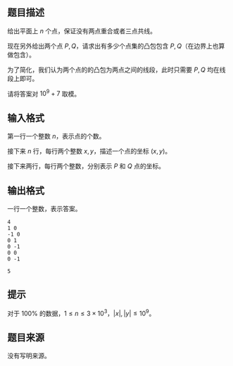 

## 题目描述
给出平面上 $n$ 个点，保证没有两点重合或者三点共线。

现在另外给出两个点 $P,Q$，请求出有多少个点集的凸包包含 $P,Q$（在边界上也算做包含）。

为了简化，我们认为两个点的的凸包为两点之间的线段，此时只需要 $P,Q$ 均在线段上即可。

请将答案对 $10^9+7$ 取模。
## 输入格式
第一行一个整数 $n$，表示点的个数。

接下来 $n$ 行，每行两个整数 $x,y$，描述一个点的坐标 $(x,y)$。

接下来两行，每行两个整数，分别表示 $P$ 和 $Q$ 点的坐标。
## 输出格式
一行一个整数，表示答案。

```input1
4
1 0
-1 0
0 1
0 -1
0 0
0 -1
```
```output1
5
```

## 提示
对于 $100\%$ 的数据，$1\le n\le 3\times 10^3$，$|x|,|y|\le 10^9$。
## 题目来源
没有写明来源。